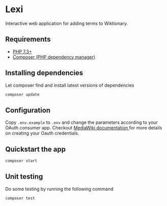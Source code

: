 
# Lexi

Interactive web application for adding terms to Wiktionary.

## Requirements

* [PHP 7.3+](https://www.php.net/downloads.php)
* [Composer (PHP dependency manager)](https://getcomposer.org/download/)

## Installing dependencies
Let composer find and install latest versions of dependencies
```bash 
composer update
```

## Configuration
Copy `.env.example` to `.env` and change the parameters according to your OAuth consumer app. Checkout [MediaWiki  documentation ](https://www.mediawiki.org/wiki/OAuth/For_Developers) for more details on creating your Oauth credentials.

## Quickstart the app
```bash
composer start
```

## Unit testing
Do some testing by running the following command
```bash
composer test
```
